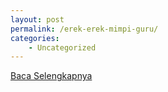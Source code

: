 ```yaml
---
layout: post
permalink: /erek-erek-mimpi-guru/
categories:
    - Uncategorized
---
```


[Baca Selengkapnya](/01)
